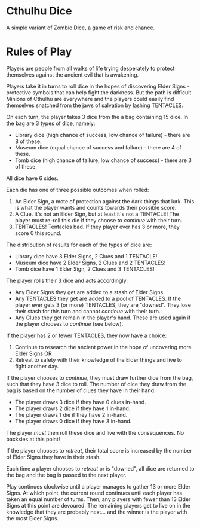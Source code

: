 # Cthulhu Dice
A simple variant of Zombie Dice, a game of risk and chance.

# Rules of Play
Players are people from all walks of life trying desperately to protect themselves against the ancient evil that is awakening.

Players take it in turns to roll dice in the hopes of discovering Elder Signs - protective symbols that can help fight the darkness. But the path is difficult. Minions of Cthulhu are everywhere and the players could easily find themselves snatched from the jaws of salvation by lashing TENTACLES.

On each turn, the player takes 3 dice from the a bag containing 15 dice. In the bag are 3 types of dice, namely:
 - Library dice (high chance of success, low chance of failure) - there are 8 of these.
 - Museum dice (equal chance of success and failure) - there are 4 of these.
 - Tomb dice (high chance of failure, low chance of success) - there are 3 of these.

All dice have 6 sides.

Each die has one of three possible outcomes when rolled:
 1. An Elder Sign, a mote of protection against the dark things that lurk. This is what the player wants and counts towards their possible score.
 1. A Clue. It's not an Elder Sign, but at least it's not a TENTACLE! The player must re-roll this die if they choose to _continue_ with their turn.
 1. TENTACLES! Tentacles bad. If they player ever has 3 or more, they score 0 this round.

The distribution of results for each of the types of dice are:
 - Library dice have 3 Elder Signs, 2 Clues and 1 TENTACLE!
 - Museum dice have 2 Elder Signs, 2 Clues and 2 TENTACLES!
 - Tomb dice have 1 Elder Sign, 2 Clues and 3 TENTACLES!

The player rolls their 3 dice and acts accordingly:
 - Any Elder Signs they get are added to a stash of Elder Signs.
 - Any TENTACLES they get are added to a pool of TENTACLES. If the player ever gets 3 (or more) TENTACLES, they are "downed". They lose their stash for this turn and cannot _continue_ with their turn.
 - Any Clues they get remain in the player's hand. These are used again if the player chooses to _continue_ (see below).

If the player has 2 or fewer TENTACLES, they now have a choice:
 1. Continue to research the ancient power in the hope of uncovering more Elder Signs OR
 1. Retreat to safety with their knowledge of the Elder things and live to fight another day.

If the player chooses to _continue_, they must draw further dice from the bag, such that they have 3 dice to roll. The number of dice they draw from the bag is based on the number of clues they have in their hand:
 - The player draws 3 dice if they have 0 clues in-hand.
 - The player draws 2 dice if they have 1 in-hand.
 - The player draws 1 die if they have 2 in-hand.
 - The player draws 0 dice if they have 3 in-hand.

The player _must_ then roll these dice and live with the consequences. No backsies at this point!

If the player chooses to _retreat_, their total score is increased by the number of Elder Signs they have in their stash.

Each time a player chooses to _retreat_ or is "downed", all dice are returned to the bag and the bag is passed to the next player.

Play continues clockwise until a player manages to gather 13 or more Elder Signs. At which point, the current round continues until each player has taken an equal number of turns. Then, any players with fewer than 13 Elder Signs at this point are devoured. The remaining players get to live on in the knowledge that they are probably next... and the winner is the player with the most Elder Signs.